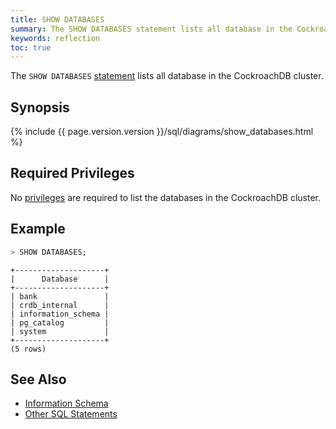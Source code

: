 ```yaml
---
title: SHOW DATABASES
summary: The SHOW DATABASES statement lists all database in the CockroachDB cluster.
keywords: reflection
toc: true
---
```


The `SHOW DATABASES` [statement](sql-statements.html) lists all database in the CockroachDB cluster.


## Synopsis

{%  include {{  page.version.version  }}/sql/diagrams/show_databases.html %}

## Required Privileges

No [privileges](privileges.html) are required to list the databases in the CockroachDB cluster.

## Example

~~~ sql
> SHOW DATABASES;
~~~
~~~
+--------------------+
|      Database      |
+--------------------+
| bank               |
| crdb_internal      |
| information_schema |
| pg_catalog         |
| system             |
+--------------------+
(5 rows)
~~~

## See Also

- [Information Schema](information-schema.html)
- [Other SQL Statements](sql-statements.html)
